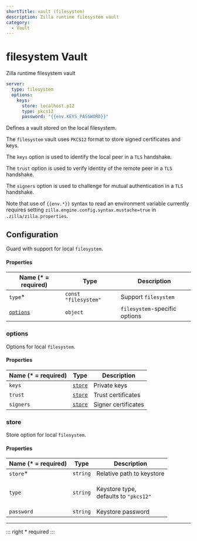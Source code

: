 ```yaml
---
shortTitle: vault (filesystem)
description: Zilla runtime filesystem vault
category:
  - Vault
---
```


# filesystem Vault

Zilla runtime filesystem vault

```yaml {2}
server:
  type: filesystem
  options:
    keys:
      store: localhost.p12
      type: pkcs12
      password: "{{env.KEYS_PASSWORD}}"
```

Defines a vault stored on the local filesystem.

The `filesystem` vault uses `PKCS12` format to store signed certificates and keys.

The `keys` option is used to identify the local peer in a `TLS` handshake.

The `trust` option is used to verify identity of the remote peer in a `TLS` handshake.

The `signers` option is used to challenge for mutual authentication in a `TLS` handshake.

Note that use of `{{env.*}}` syntax to read an environment variable currently requires setting `zilla.engine.config.syntax.mustache=true` in `.zilla/zilla.properties`.

## Configuration

Guard with support for local `filesystem`.

#### Properties

| Name (\* = required)                     | Type                 | Description                   |
| ---------------------------------------- | -------------------- | ----------------------------- |
| `type`\*                                 | `const "filesystem"` | Support `filesystem`          |
| [`options`](vault-filesystem.md#options) | `object`             | `filesystem`-specific options |

### options

Options for local `filesystem`.

#### Properties

| Name (\* = required) | Type                                 | Description         |
| -------------------- | ------------------------------------ | ------------------- |
| `keys`               | [`store`](vault-filesystem.md#store) | Private keys        |
| `trust`              | [`store`](vault-filesystem.md#store) | Trust certificates  |
| `signers`            | [`store`](vault-filesystem.md#store) | Signer certificates |

### store

Store option for local `filesystem`.

#### Properties

| Name (\* = required) | Type     | Description                                                |
| -------------------- | -------- | ---------------------------------------------------------- |
| `store`\*            | `string` | Relative path to keystore                                  |
| `type`               | `string` | <p>Keystore type,<br>defaults to <code>"pkcs12"</code></p> |
| `password`           | `string` | Keystore password                                          |

---

::: right
\* required
:::
